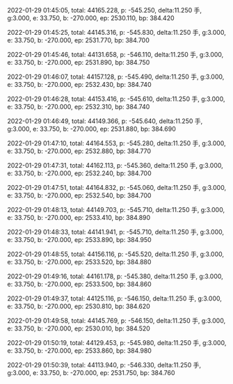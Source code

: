 2022-01-29 01:45:05, total: 44165.228, p: -545.250, delta:11.250 手, g:3.000, e: 33.750, b: -270.000, ep: 2530.110, bp: 384.420

2022-01-29 01:45:25, total: 44145.316, p: -545.830, delta:11.250 手, g:3.000, e: 33.750, b: -270.000, ep: 2531.770, bp: 384.700

2022-01-29 01:45:46, total: 44131.658, p: -546.110, delta:11.250 手, g:3.000, e: 33.750, b: -270.000, ep: 2531.890, bp: 384.750

2022-01-29 01:46:07, total: 44157.128, p: -545.490, delta:11.250 手, g:3.000, e: 33.750, b: -270.000, ep: 2532.430, bp: 384.740

2022-01-29 01:46:28, total: 44153.416, p: -545.610, delta:11.250 手, g:3.000, e: 33.750, b: -270.000, ep: 2532.310, bp: 384.740

2022-01-29 01:46:49, total: 44149.366, p: -545.640, delta:11.250 手, g:3.000, e: 33.750, b: -270.000, ep: 2531.880, bp: 384.690

2022-01-29 01:47:10, total: 44164.553, p: -545.280, delta:11.250 手, g:3.000, e: 33.750, b: -270.000, ep: 2532.880, bp: 384.770

2022-01-29 01:47:31, total: 44162.113, p: -545.360, delta:11.250 手, g:3.000, e: 33.750, b: -270.000, ep: 2532.240, bp: 384.700

2022-01-29 01:47:51, total: 44164.832, p: -545.060, delta:11.250 手, g:3.000, e: 33.750, b: -270.000, ep: 2532.540, bp: 384.700

2022-01-29 01:48:13, total: 44149.703, p: -545.710, delta:11.250 手, g:3.000, e: 33.750, b: -270.000, ep: 2533.410, bp: 384.890

2022-01-29 01:48:33, total: 44141.941, p: -545.710, delta:11.250 手, g:3.000, e: 33.750, b: -270.000, ep: 2533.890, bp: 384.950

2022-01-29 01:48:55, total: 44156.116, p: -545.520, delta:11.250 手, g:3.000, e: 33.750, b: -270.000, ep: 2533.520, bp: 384.880

2022-01-29 01:49:16, total: 44161.178, p: -545.380, delta:11.250 手, g:3.000, e: 33.750, b: -270.000, ep: 2533.500, bp: 384.860

2022-01-29 01:49:37, total: 44125.116, p: -546.150, delta:11.250 手, g:3.000, e: 33.750, b: -270.000, ep: 2530.810, bp: 384.620

2022-01-29 01:49:58, total: 44145.769, p: -546.150, delta:11.250 手, g:3.000, e: 33.750, b: -270.000, ep: 2530.010, bp: 384.520

2022-01-29 01:50:19, total: 44129.453, p: -545.980, delta:11.250 手, g:3.000, e: 33.750, b: -270.000, ep: 2533.860, bp: 384.980

2022-01-29 01:50:39, total: 44113.940, p: -546.330, delta:11.250 手, g:3.000, e: 33.750, b: -270.000, ep: 2531.750, bp: 384.760